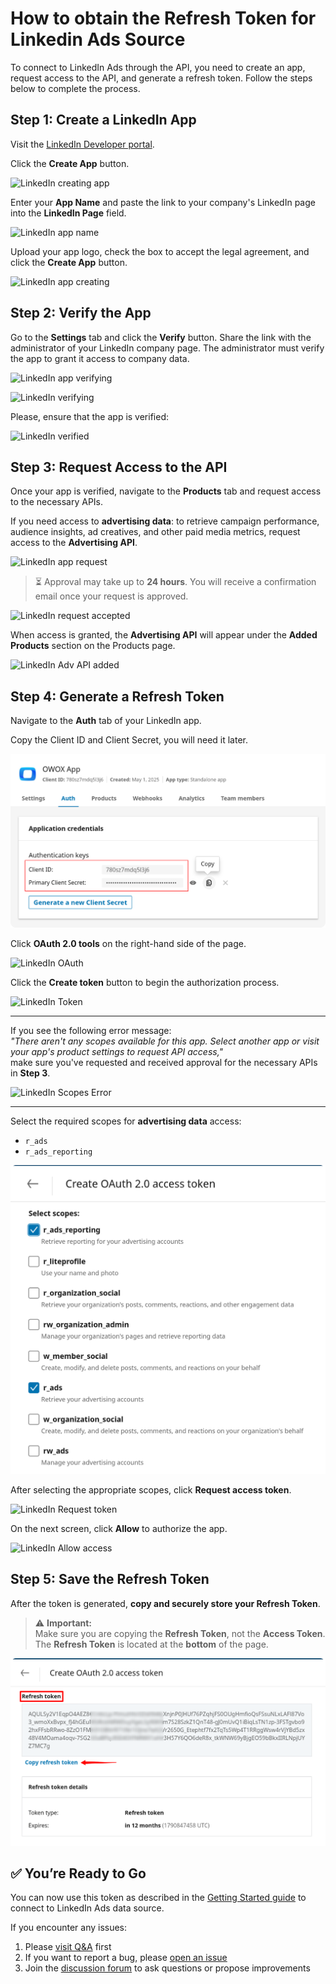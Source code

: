 # How to obtain the Refresh Token for Linkedin Ads Source

To connect to LinkedIn Ads through the API, you need to create an app, request access to the API, and generate a refresh token. Follow the steps below to complete the process.

## Step 1: Create a LinkedIn App

Visit the [LinkedIn Developer portal](https://developer.linkedin.com/ ).

Click the **Create App** button.

![LinkedIn creating app](res/linkedin_createapp.png)

Enter your **App Name** and paste the link to your company's LinkedIn page into the **LinkedIn Page** field.  

 ![LinkedIn app name](res/linkedin_appname.png)

Upload your app logo, check the box to accept the legal agreement, and click the **Create App** button.  

 ![LinkedIn app creating](res/linkedin_create.png)

## Step 2: Verify the App

Go to the **Settings** tab and click the **Verify** button. Share the link with the administrator of your LinkedIn company page. The administrator must verify the app to grant it access to company data.

 ![LinkedIn app verifying](res/linkedin_verify.png)

 ![LinkedIn verifying](res/linkedin_verify_process.png)

 Please, ensure that the app is verified:

 ![LinkedIn verified](res/linkedin_verified.png)

## Step 3: Request Access to the API

Once your app is verified, navigate to the **Products** tab and request access to the necessary APIs.

If you need access to **advertising data**: to retrieve campaign performance, audience insights, ad creatives, and other paid media metrics, request access to the **Advertising API**.

![LinkedIn app request](res/linkedin_request.png)

> ⏳ Approval may take up to **24 hours**. You will receive a confirmation email once your request is approved.

![LinkedIn request accepted](res/linkedin_accepted.png)

When access is granted, the **Advertising API** will appear under the **Added Products** section on the Products page.

![LinkedIn Adv API added](res/linkedin_addedapi.png)

## Step 4: Generate a Refresh Token

Navigate to the **Auth** tab of your LinkedIn app.

Copy the Client ID and Client Secret, you will need it later.

![LinkedIn Ads Credentials](res/linkedin_clientsecret.png)

Click **OAuth 2.0 tools** on the right-hand side of the page.

![LinkedIn OAuth](res/linkedin_oauth.png)

Click the **Create token** button to begin the authorization process.

![LinkedIn Token](res/linkedin_createtoken.png)

---

If you see the following error message:  
_"There aren't any scopes available for this app. Select another app or visit your app's product settings to request API access,"_  
make sure you've requested and received approval for the necessary APIs in **Step 3**.

![LinkedIn Scopes Error](res/linkedin_error.png)

---

Select the required scopes for **advertising data** access:

- `r_ads`  
- `r_ads_reporting`

![LinkedIn Scopes](res/linkedin_scope.png)

After selecting the appropriate scopes, click **Request access token**.

![LinkedIn Request token](res/linkedin_requesttoken.png)

On the next screen, click **Allow** to authorize the app.

![LinkedIn Allow access](res/linkedin_allow.png)

## Step 5: Save the Refresh Token

After the token is generated, **copy and securely store your Refresh Token**.

> ⚠️ **Important:**  
> Make sure you are copying the **Refresh Token**, not the **Access Token**.  
> The **Refresh Token** is located at the **bottom** of the page.

![LinkedIn Copy token](res/linkedin_copytoken.png)

## ✅ You’re Ready to Go

You can now use this token as described in the [Getting Started guide](GETTING_STARTED.md) to connect to LinkedIn Ads data source.

If you encounter any issues:

1. Please [visit Q&A](https://github.com/OWOX/owox-data-marts/discussions/categories/q-a) first
2. If you want to report a bug, please [open an issue](https://github.com/OWOX/owox-data-marts/issues)
3. Join the [discussion forum](https://github.com/OWOX/owox-data-marts/discussions) to ask questions or propose improvements
